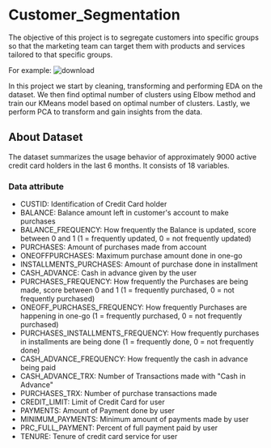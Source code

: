 # Customer_Segmentation

The objective of this project is to segregate customers into specific groups so that the marketing team can target them with products and services tailored to that specific groups.

For example:
![download](https://github.com/Srijita2002/Customer_Segmentation/assets/111299389/e7b144d0-edbb-42a2-966b-af732bcddde9)

In this project we start by cleaning, transforming and performing EDA on the dataset. We then find optimal number of clusters using Elbow method and train our KMeans model based on optimal number of clusters. Lastly, we perform PCA to transform and gain insights from the data.

## About Dataset
The dataset summarizes the usage behavior of approximately 9000 active credit card holders in the last 6 months. It consists of 18 variables.

### Data attribute
* CUSTID: Identification of Credit Card holder
* BALANCE: Balance amount left in customer's account to make purchases
* BALANCE_FREQUENCY: How frequently the Balance is updated, score between 0 and 1 (1 = frequently updated, 0 = not frequently updated)
* PURCHASES: Amount of purchases made from account
* ONEOFFPURCHASES: Maximum purchase amount done in one-go
* INSTALLMENTS_PURCHASES: Amount of purchase done in installment
* CASH_ADVANCE: Cash in advance given by the user
* PURCHASES_FREQUENCY: How frequently the Purchases are being made, score between 0 and 1 (1 = frequently purchased, 0 = not frequently purchased)
* ONEOFF_PURCHASES_FREQUENCY: How frequently Purchases are happening in one-go (1 = frequently purchased, 0 = not frequently purchased)
* PURCHASES_INSTALLMENTS_FREQUENCY: How frequently purchases in installments are being done (1 = frequently done, 0 = not frequently done)
* CASH_ADVANCE_FREQUENCY: How frequently the cash in advance being paid
* CASH_ADVANCE_TRX: Number of Transactions made with "Cash in Advance"
* PURCHASES_TRX: Number of purchase transactions made
* CREDIT_LIMIT: Limit of Credit Card for user
* PAYMENTS: Amount of Payment done by user
* MINIMUM_PAYMENTS: Minimum amount of payments made by user
* PRC_FULL_PAYMENT: Percent of full payment paid by user
* TENURE: Tenure of credit card service for user
